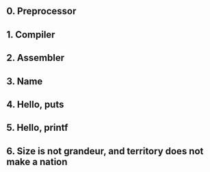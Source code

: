 ## 0. Preprocessor
## 1. Compiler
## 2. Assembler
## 3. Name
## 4. Hello, puts
## 5. Hello, printf
## 6. Size is not grandeur, and territory does not make a nation

